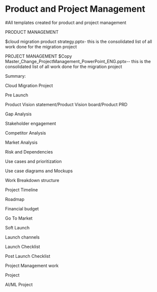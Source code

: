 # Product and Project Management
#All templates created for product and project management

PRODUCT MANAGEMENT

$cloud migration product strategy.pptx- this is the consolidated list of all work done for the migration project

PROJECT MANAGEMENT
$Copy Master_Change_ProjectManagement_PowerPoint_ENG.pptx-- this is the consolidated list of all work done for the migration project

Summary:

Cloud Migration Project

Pre Launch

Product Vision statement/Product Vision board/Product PRD

Gap Analysis

Stakeholder engagement

Competitor Analysis

Market Analysis

Risk and Dependencies

Use cases and prioritization

Use case diagrams and Mockups

Work Breakdown structure

Project Timeline

Roadmap

Financial budget

Go To Market

Soft Launch

Launch channels

Launch Checklist

Post Launch Checklist


Project Management work

Project

AI/ML Project
